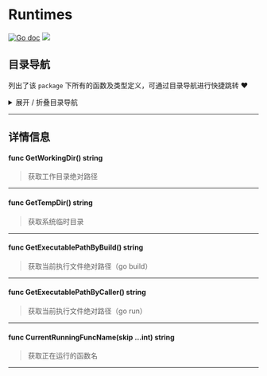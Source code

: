 # Runtimes

[![Go doc](https://img.shields.io/badge/go.dev-reference-brightgreen?logo=go&logoColor=white&style=flat)](https://pkg.go.dev/github.com/kercylan98/minotaur/runtimes)
![](https://img.shields.io/badge/Email-kercylan@gmail.com-green.svg?style=flat)




## 目录导航
列出了该 `package` 下所有的函数及类型定义，可通过目录导航进行快捷跳转 ❤️
<details>
<summary>展开 / 折叠目录导航</summary>


> 包级函数定义

|函数名称|描述
|:--|:--
|[GetWorkingDir](#GetWorkingDir)|获取工作目录绝对路径
|[GetTempDir](#GetTempDir)|获取系统临时目录
|[GetExecutablePathByBuild](#GetExecutablePathByBuild)|获取当前执行文件绝对路径（go build）
|[GetExecutablePathByCaller](#GetExecutablePathByCaller)|获取当前执行文件绝对路径（go run）
|[CurrentRunningFuncName](#CurrentRunningFuncName)|获取正在运行的函数名



</details>


***
## 详情信息
#### func GetWorkingDir()  string
<span id="GetWorkingDir"></span>
> 获取工作目录绝对路径

***
#### func GetTempDir()  string
<span id="GetTempDir"></span>
> 获取系统临时目录

***
#### func GetExecutablePathByBuild()  string
<span id="GetExecutablePathByBuild"></span>
> 获取当前执行文件绝对路径（go build）

***
#### func GetExecutablePathByCaller()  string
<span id="GetExecutablePathByCaller"></span>
> 获取当前执行文件绝对路径（go run）

***
#### func CurrentRunningFuncName(skip ...int)  string
<span id="CurrentRunningFuncName"></span>
> 获取正在运行的函数名

***
